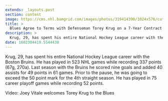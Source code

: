 ```yaml
--- 
extends: _layouts.post 
section: content 
image: https://cms.nhl.bamgrid.com/images/photos/319414390/1024x576/cut.jpg 
title: > 
  Blues Agree to Terms with Defenseman Torey Krug on a 7-Year Contract 
description: > 
  Krug, 29, has spent his entire National Hockey League career with the Boston Bruins.He has played in 523 NHL games while recording 337 points (67g, 270a).Last season with the Bruins he scored nine goals and added 40 assists for 49 points in 61 games.He has played in 75 career playoff games while recording 52 points.Video: Joey Vitale welcomes Torey Krug to the Blues 
date: 1602304419.5544438 
--- 
```

Krug, 29, has spent his entire National Hockey League career with the Boston Bruins. He has played in 523 NHL games while recording 337 points (67g, 270a). Last season with the Bruins he scored nine goals and added 40 assists for 49 points in 61 games. Prior to the pause, he was going to exceed the 50 point mark for the 4th straight season. He has played in 75 career playoff games while recording 52 points.

Video: Joey Vitale welcomes Torey Krug to the Blues